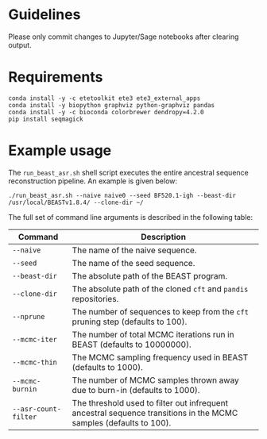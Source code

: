 # Guidelines

Please only commit changes to Jupyter/Sage notebooks after clearing output.


# Requirements

    conda install -y -c etetoolkit ete3 ete3_external_apps
    conda install -y biopython graphviz python-graphviz pandas
    conda install -y -c bioconda colorbrewer dendropy=4.2.0
    pip install seqmagick


# Example usage

The `run_beast_asr.sh` shell script executes the entire ancestral sequence reconstruction pipeline.  An example is given below:

    ./run_beast_asr.sh --naive naive0 --seed BF520.1-igh --beast-dir /usr/local/BEASTv1.8.4/ --clone-dir ~/

The full set of command line arguments is described in the following table:

| Command | Description |
| ---     | ---         |
| `--naive` | The name of the naive sequence. |
| `--seed` | The name of the seed sequence. |
| `--beast-dir` | The absolute path of the BEAST program. |
| `--clone-dir` | The absolute path of the cloned `cft` and `pandis` repositories. |
| `--nprune` | The number of sequences to keep from the `cft` pruning step (defaults to 100). |
| `--mcmc-iter` | The number of total MCMC iterations run in BEAST (defaults to 10000000). |
| `--mcmc-thin` | The MCMC sampling frequency used in BEAST (defaults to 1000). |
| `--mcmc-burnin` | The number of MCMC samples thrown away due to burn-in (defaults to 1000). |
| `--asr-count-filter` | The threshold used to filter out infrequent ancestral sequence transitions in the MCMC samples (defaults to 100). |
